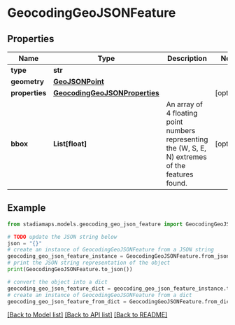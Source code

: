 # GeocodingGeoJSONFeature


## Properties

Name | Type | Description | Notes
------------ | ------------- | ------------- | -------------
**type** | **str** |  | 
**geometry** | [**GeoJSONPoint**](GeoJSONPoint.md) |  | 
**properties** | [**GeocodingGeoJSONProperties**](GeocodingGeoJSONProperties.md) |  | [optional] 
**bbox** | **List[float]** | An array of 4 floating point numbers representing the (W, S, E, N) extremes of the features found. | [optional] 

## Example

```python
from stadiamaps.models.geocoding_geo_json_feature import GeocodingGeoJSONFeature

# TODO update the JSON string below
json = "{}"
# create an instance of GeocodingGeoJSONFeature from a JSON string
geocoding_geo_json_feature_instance = GeocodingGeoJSONFeature.from_json(json)
# print the JSON string representation of the object
print(GeocodingGeoJSONFeature.to_json())

# convert the object into a dict
geocoding_geo_json_feature_dict = geocoding_geo_json_feature_instance.to_dict()
# create an instance of GeocodingGeoJSONFeature from a dict
geocoding_geo_json_feature_from_dict = GeocodingGeoJSONFeature.from_dict(geocoding_geo_json_feature_dict)
```
[[Back to Model list]](../README.md#documentation-for-models) [[Back to API list]](../README.md#documentation-for-api-endpoints) [[Back to README]](../README.md)


